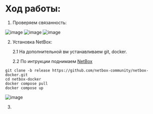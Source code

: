 # Ход работы:
1. Проверяем связанность:
   
![image](https://github.com/user-attachments/assets/c37ed251-1611-4bfc-918c-1bc443f53fc0)
![image](https://github.com/user-attachments/assets/8500e857-9558-4447-b5b0-981643d95a11)
![image](https://github.com/user-attachments/assets/8a103294-4dca-442d-b014-47c74b721404)

2. Установка NetBox:
   
   2.1 На дополнительной вм устанавливаем git, docker.
   
   2.2 По интрукции поднимаем [NetBox]([url](https://github.com/netbox-community/netbox-docker))
   
  ```
  git clone -b release https://github.com/netbox-community/netbox-docker.git
  cd netbox-docker
  docker compose pull
  docker compose up
  ```

   ![image](https://github.com/user-attachments/assets/5ce44f43-cf58-47fa-a84c-f1f1c8c1a348)

3. 
